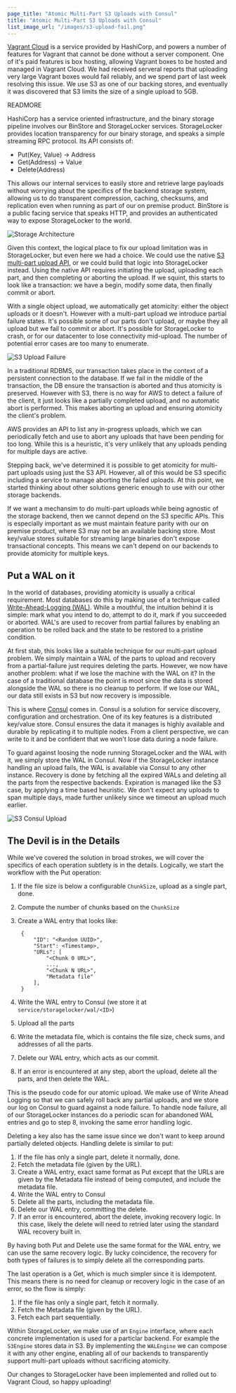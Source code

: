 ```yaml
---
page_title: "Atomic Multi-Part S3 Uploads with Consul"
title: "Atomic Multi-Part S3 Uploads with Consul"
list_image_url: "/images/s3-upload-fail.png"
---
```


[Vagrant Cloud](https://vagrantcloud.com) is a service provided
by HashiCorp, and powers a number of features for Vagrant that
cannot be done without a server component. One of it's paid features
is box hosting, allowing Vagrant boxes to be hosted and managed
in Vagrant Cloud. We had received serveral reports that uploading
very large Vagrant boxes would fail reliably, and we spend part of last
week resolving this issue. We use S3 as one of our backing stores, and
eventually it was discovered that S3 limits the size of a single upload
to 5GB.

READMORE

HashiCorp has a service oriented infrastructure, and the binary
storage pipeline involves our BinStore and StorageLocker services.
StorageLocker provides location transparency for our binary storage,
and speaks a simple streaming RPC protocol. Its API consists of:

* Put(Key, Value) -> Address
* Get(Address) -> Value
* Delete(Address)

This allows our internal services to easily store and retrieve
large payloads without worrying about the specifics of the backend
storage system, allowing us to do transparent compression, caching,
checksums, and replication even when running as part of our on premise
product. BinStore is a public facing service
that speaks HTTP, and provides an authenticated way to expose
StorageLocker to the world.

<div class="align-center">
  <img src="/images/storage-arch.png" alt="Storage Architecture"></img>
</div>

Given this context, the logical place to fix our upload limitation
was in StorageLocker, but even here we had a choice. We could use the
native [S3 multi-part upload API](http://docs.aws.amazon.com/AmazonS3/latest/dev/uploadobjusingmpu.html),
or we could build that logic into StorageLocker instead. Using the native
API requires initiating the upload, uploading each part, and then completing
or aborting the upload. If we squint, this starts to look like a transaction:
we have a begin, modify some data, then finally commit or abort.

With a single object upload, we automatically get atomicity: either the object
uploads or it doesn't. However with a multi-part upload we introduce
partial failure states. It's possible some of our parts don't upload, or
maybe they all upload but we fail to commit or abort. It's possible for
StorageLocker to crash, or for our datacenter to lose connectivity mid-upload.
The number of potential error cases are too many to enumerate.

<div class="align-center">
  <img src="/images/s3-upload-fail.png" alt="S3 Upload Failure"></img>
</div>

In a traditional RDBMS, our transaction takes place in the context of
a persistent connection to the database. If we fail in the middle of the
transaction, the DB ensure the transaction is aborted and thus atomicity
is preserved. However with S3, there is no way for AWS to detect a failure
of the client, it just looks like a partially completed upload, and no
automatic abort is performed. This makes aborting an upload and ensuring
atomicity the client's problem.

AWS provides an API to list any in-progress uploads, which we can periodically
fetch and use to abort any uploads that have been pending for too long.
While this is a heuristic, it's very unlikely that any uploads pending for multiple
days are active.

Stepping back, we've determined it is possible to get atomicity for
multi-part uploads using just the S3 API. However, all of this would be
S3 specific including a service to manage aborting the failed uploads.
At this point, we started thinking about other solutions
generic enough to use with our other storage backends.

If we want a mechansim to do multi-part uploads while being agnostic
of the storage backend, then we cannot depend on the S3 specific APIs.
This is especially important as we must maintain feature parity with
our on premise product, where S3 may not be an available backing store.
Most key/value stores suitable for streaming large binaries don't expose
transactional concepts. This means we can't depend on our backends to
provide atomicity for multiple keys.

## Put a WAL on it

In the world of databases, providing atomicity is usually a critical
requirement. Most databases do this by making use of a technique called
[Write-Ahead-Logging (WAL)](http://en.wikipedia.org/wiki/Write-ahead_logging).
While a mouthful, the intuition behind it is simple: mark what you intend to
do, attempt to do it, mark if you succeeded or aborted. WAL's are used
to recover from partial failures by enabling an operation to be rolled back
and the state to be restored to a pristine condition.

At first stab, this looks like a suitable technique for our multi-part
upload problem. We simply maintain a WAL of the parts to upload and
recovery from a partial-failure just requires deleting the parts. However,
we now have another problem: what if we lose the machine with the WAL
on it? In the case of a traditional database the point is moot since
the data is stored alongside the WAL so there is no cleanup to perform.
If we lose our WAL, our data still exists in S3 but now recovery is impossible.

This is where [Consul](http://www.consul.io) comes in. Consul is a solution
for service discovery, configuration and orchestration. One of its key features
is a distributed key/value store. Consul ensures the data it manages is highly
available and durable by replicating it to multiple nodes. From a client
perspective, we can write to it and be confident that we won't lose data during
a node failure.

To guard against loosing the node running StorageLocker and the WAL with it,
we simply store the WAL in Consul. Now if the StorageLocker instance handling
an upload fails, the WAL is available via Consul to any other instance.
Recovery is done by fetching all the expired WALs and deleting all the parts
from the respective backends. Expiration is managed like the S3 case, by applying
a time based heuristic. We don't expect any uploads to span multiple days, made
further unlikely since we timeout an upload much earlier.

<div class="align-center">
  <img src="/images/s3-consul-upload.png" alt="S3 Consul Upload"></img>
</div>

## The Devil is in the Details

While we've covered the solution in broad strokes, we will cover the specifics
of each operation subtlety is in the details. Logically, we start the workflow
with the Put operation:

1. If the file size is below a configurable `ChunkSize`, upload as a single part, done.
2. Compute the number of chunks based on the `ChunkSize`
3. Create a WAL entry that looks like:

        {
            "ID": "<Random UUID>",
            "Start": <Timestamp>,
            "URLs": [
                "<Chunk 0 URL>",
                ...,
                "<Chunk N URL>",
                "Metadata file"
            ],
        }

4. Write the WAL entry to Consul (we store it at `service/storagelocker/wal/<ID>`)
5. Upload all the parts
6. Write the metadata file, which is contains the file size, check sums,
   and addresses of all the parts.
7. Delete our WAL entry, which acts as our commit.
8. If an error is encountered at any step, abort the upload, delete all the parts,
   and then delete the WAL.

This is the pseudo code for our atomic upload. We make use of Write Ahead Logging
so that we can safely roll back any partial uploads, and we store our log on Consul
to guard against a node failure. To handle node failure, all of our StorageLocker instances
do a periodic scan for abandoned WAL entries and go to step 8, invoking
the same error handling logic.

Deleting a key also has the same issue since we don't want to keep around
partially deleted objects. Handling delete is similar to put:

1. If the file has only a single part, delete it normally, done.
2. Fetch the metadata file (given by the URL).
3. Create a WAL entry, exact same format as Put except that the URLs
   are given by the Metadata file instead of being computed, and include
   the metadata file.
4. Write the WAL entry to Consul
5. Delete all the parts, including the metadata file.
6. Delete our WAL entry, committing the delete.
7. If an error is encountered, abort the delete, invoking recovery logic.
   In this case, likely the delete will need to retried later using the
   standard WAL recovery built in.

By having both Put and Delete use the same format for the WAL entry,
we can use the same recovery logic. By lucky coincidence, the recovery
for both types of failures is to simply delete all the corresponding
parts.

The last operation is a Get, which is much simpler since it is idempotent.
This means there is no need for cleanup or recovery logic in the case
of an error, so the flow is simply:

1. If the file has only a single part, fetch it normally.
2. Fetch the Metadata file (given by the URL).
3. Fetch each part sequentially.

Within StorageLocker, we make use of an `Engine` interface, where
each concrete implementation is used for a particlar backend. For example
the `S3Engine` stores data in S3. By implementing
the `WALEngine` we can compose it with any other engine, enabling
all of our backends to transparently support multi-part uploads without
sacrificing atomicity.

Our changes to StorageLocker have been implemented and rolled out
to Vagrant Cloud, so happy uploading!

